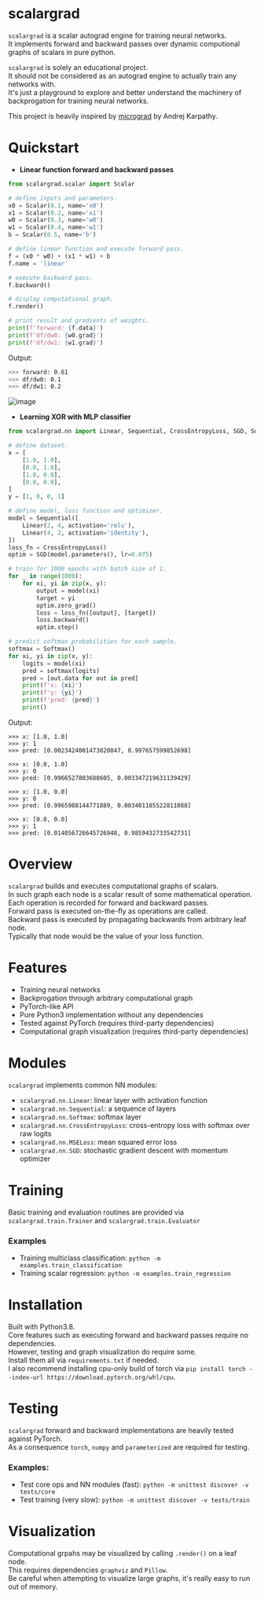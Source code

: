 # scalargrad
`scalargrad` is a scalar autograd engine for training neural networks.  
It implements forward and backward passes over dynamic computional graphs of scalars in pure python.  

`scalargrad` is solely an educational project.  
It should not be considered as an autograd engine to actually train any networks with.    
It's just a playground to explore and better understand the machinery of backprogation for training neural networks.

This project is heavily inspired by [micrograd](https://github.com/karpathy/micrograd) by Andrej Karpathy.

# Quickstart
- __Linear function forward and backward passes__
```python
from scalargrad.scalar import Scalar

# define inputs and parameters.
x0 = Scalar(0.1, name='x0')
x1 = Scalar(0.2, name='x1')
w0 = Scalar(0.3, name='w0')
w1 = Scalar(0.4, name='w1')
b = Scalar(0.5, name='b')

# define linear function and execute forward pass.
f = (x0 * w0) + (x1 * w1) + b
f.name = 'linear'

# execute backward pass.
f.backward()

# display computational graph.
f.render()

# print result and gradients of weights.
print(f'forward: {f.data}')
print(f'df/dw0: {w0.grad}')
print(f'df/dw1: {w1.grad}')
```
Output:
```bash
>>> forward: 0.61
>>> df/dw0: 0.1
>>> df/dw1: 0.2
```
![image](examples/linear.png)

- __Learning XOR with MLP classifier__
```python
from scalargrad.nn import Linear, Sequential, CrossEntropyLoss, SGD, Softmax

# define dataset.
x = [
    [1.0, 1.0],
    [0.0, 1.0],
    [1.0, 0.0],
    [0.0, 0.0],
]
y = [1, 0, 0, 1]

# define model, loss function and optimizer.
model = Sequential([
    Linear(2, 4, activation='relu'),
    Linear(4, 2, activation='identity'),
])
loss_fn = CrossEntropyLoss()
optim = SGD(model.parameters(), lr=0.075)

# train for 1000 epochs with batch size of 1.
for _ in range(1000):
    for xi, yi in zip(x, y):
        output = model(xi)
        target = yi
        optim.zero_grad()
        loss = loss_fn([output], [target])
        loss.backward()
        optim.step()

# predict softmax probabilities for each sample.
softmax = Softmax()
for xi, yi in zip(x, y):
    logits = model(xi)
    pred = softmax(logits)
    pred = [out.data for out in pred]
    print(f'x: {xi}')
    print(f'y: {yi}')
    print(f'pred: {pred}')
    print()
```
Output:
```
>>> x: [1.0, 1.0]
>>> y: 1
>>> pred: [0.0023424001473020847, 0.997657599852698]

>>> x: [0.0, 1.0]
>>> y: 0
>>> pred: [0.9966527803688605, 0.003347219631139429]

>>> x: [1.0, 0.0]
>>> y: 0
>>> pred: [0.9965988144771889, 0.003401185522811088]

>>> x: [0.0, 0.0]
>>> y: 1
>>> pred: [0.014056726645726948, 0.9859432733542731]
```
# Overview
`scalargrad` builds and executes computational graphs of scalars.  
In such graph each node is a scalar result of some mathematical operation.  
Each operation is recorded for forward and backward passes.  
Forward pass is executed on-the-fly as operations are called.  
Backward pass is executed by propagating backwards from arbitrary leaf node.  
Typically that node would be the value of your loss function.  

# Features
- Training neural networks
- Backprogation through arbitrary computational graph
- PyTorch-like API
- Pure Python3 implementation without any dependencies
- Tested against PyTorch (requires third-party dependencies)
- Computational graph visualization (requires third-party dependencies)

# Modules
`scalargrad` implements common NN modules:
- `scalargrad.nn.Linear`: linear layer with activation function
- `scalargrad.nn.Sequential`: a sequence of layers
- `scalargrad.nn.Softmax`: softmax layer
- `scalargrad.nn.CrossEntropyLoss`: cross-entropy loss with softmax over raw logits
- `scalargrad.nn.MSELoss`: mean squared error loss 
- `scalargrad.nn.SGD`: stochastic gradient descent with momentum optimizer

# Training
Basic training and evaluation routines are provided via `scalargrad.train.Trainer` and `scalargrad.train.Evaluator`  
### Examples
- Training multiclass classification: `python -m examples.train_classification`
- Training scalar regression: `python -m examples.train_regression`

# Installation
Built with Python3.8.  
Core features such as executing forward and backward passes require no dependencies.  
However, testing and graph visualization do require some.  
Install them all via `requirements.txt` if needed.  
I also recommend installing cpu-only build of torch via `pip install torch --index-url https://download.pytorch.org/whl/cpu`.

# Testing
`scalargrad` forward and backward implementations are heavily tested against PyTorch.  
As a consequence `torch`, `numpy` and `parameterized` are required for testing.  

### Examples:
- Test core ops and NN modules (fast): `python -m unittest discover -v tests/core`
- Test training (very slow): `python -m unittest discover -v tests/train`

# Visualization
Computational grpahs may be visualized by calling `.render()` on a leaf node.    
This requires dependencies `graphviz` and `Pillow`.  
Be careful when attempting to visualize large graphs, it's really easy to run out of memory.   
